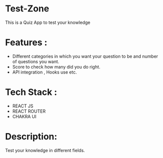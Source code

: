 # Test-Zone

This is a Quiz App to test your knowledge 

# Features :

 * Different categories in which you want your question to be and number of questions you want.
 * Score to check how many did you do right.
 * API integration , Hooks use etc.
 
 # Tech Stack :  
 
  * REACT JS
  * REACT ROUTER
  * CHAKRA UI
  
  # Description: 
  
  Test your knowledge in different fields.
